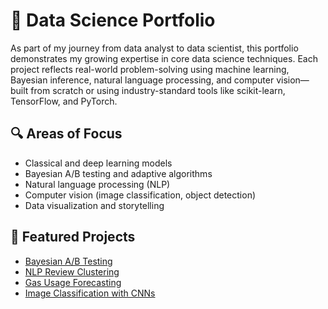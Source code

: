 # 🧠 Data Science Portfolio

As part of my journey from data analyst to data scientist, this portfolio demonstrates my growing expertise in core data science techniques. Each project reflects real-world problem-solving using machine learning, Bayesian inference, natural language processing, and computer vision—built from scratch or using industry-standard tools like scikit-learn, TensorFlow, and PyTorch.

## 🔍 Areas of Focus
- Classical and deep learning models
- Bayesian A/B testing and adaptive algorithms
- Natural language processing (NLP)
- Computer vision (image classification, object detection)
- Data visualization and storytelling

## 📁 Featured Projects
- [Bayesian A/B Testing](./bayesian-ab-testing)
- [NLP Review Clustering](./nlp-product-reviews)
- [Gas Usage Forecasting](./gas-forecasting)
- [Image Classification with CNNs](./image-classification)

